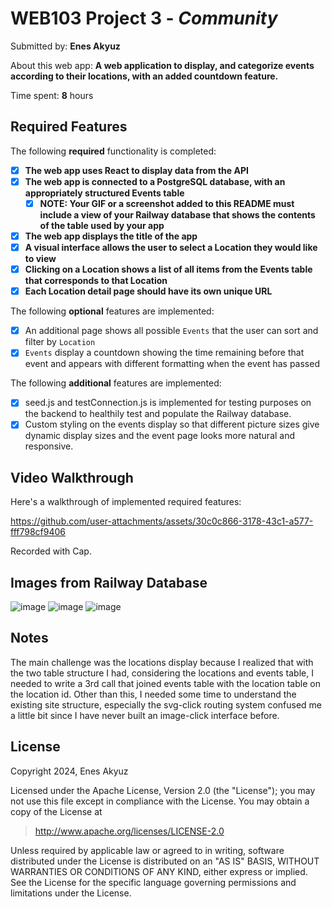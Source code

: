 # WEB103 Project 3 - *Community*

Submitted by: **Enes Akyuz**

About this web app: **A web application to display, and categorize events according to their locations, with an added countdown feature.**

Time spent: **8** hours

## Required Features

The following **required** functionality is completed:

<!-- Make sure to check off completed functionality below -->

- [X] **The web app uses React to display data from the API**
- [X] **The web app is connected to a PostgreSQL database, with an appropriately structured Events table**
  - [X] **NOTE: Your GIF or a screenshot added to this README must include a view of your Railway database that shows the contents of the table used by your app**
- [X] **The web app displays the title of the app**
- [X] **A visual interface allows the user to select a Location they would like to view**
- [X] **Clicking on a Location shows a list of all items from the Events table that corresponds to that Location**
- [X] **Each Location detail page should have its own unique URL**

The following **optional** features are implemented:

- [X] An additional page shows all possible `Events` that the user can sort and filter by `Location`
- [X] `Events` display a countdown showing the time remaining before that event and appears with different formatting when the event has passed

The following **additional** features are implemented:

- [X] seed.js and testConnection.js is implemented for testing purposes on the backend to healthily test and populate the Railway database.
- [X] Custom styling on the events display so that different picture sizes give dynamic display sizes and the event page looks more natural and responsive.

## Video Walkthrough

Here's a walkthrough of implemented required features:



https://github.com/user-attachments/assets/30c0c866-3178-43c1-a577-fff798cf9406



Recorded with Cap.

## Images from Railway Database
![image](https://github.com/user-attachments/assets/eb6b53f8-ebfa-4f47-b85c-25af4e3d1eaf)
![image](https://github.com/user-attachments/assets/c176c6d6-5b8f-4287-a9e4-cc89895ec83e)
![image](https://github.com/user-attachments/assets/daa5cd89-5ffd-4efa-b9b5-734b6f01e4d0)


## Notes

The main challenge was the locations display because I realized that with the two table structure I had, considering the locations and events table, I needed to write a 3rd call that joined events table with the location table on the location id. Other than this, I needed some time to understand the existing site structure, especially the svg-click routing system confused me a little bit since I have never built an image-click interface before.

## License

Copyright 2024, Enes Akyuz

Licensed under the Apache License, Version 2.0 (the "License"); you may not use this file except in compliance with the License. You may obtain a copy of the License at

> http://www.apache.org/licenses/LICENSE-2.0

Unless required by applicable law or agreed to in writing, software distributed under the License is distributed on an "AS IS" BASIS, WITHOUT WARRANTIES OR CONDITIONS OF ANY KIND, either express or implied. See the License for the specific language governing permissions and limitations under the License.
